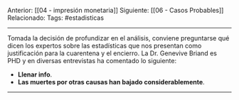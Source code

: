 Anterior: [[04 - impresión monetaria]]
Siguiente: [[06 - Casos Probables]]
Relacionado:
Tags: #estadisticas

------------------------------------------------------
Tomada la decisión de profundizar en el análisis, conviene preguntarse qué dicen los expertos sobre las estadísticas que nos presentan como justificación para la cuarentena y el encierro. La Dr. Genevive Briand es PHD y en diversas entrevistas ha comentado lo siguiente:

- **Llenar info**.
- **Las muertes por otras causas han bajado considerablemente**. 

-----------------------------------------------------------------


